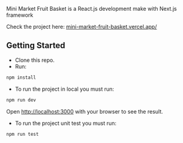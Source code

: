Mini Market Fruit Basket is a React.js development make with Next.js framework

Check the project here: [mini-market-fruit-basket.vercel.app/](https://mini-market-fruit-basket.vercel.app/)

## Getting Started

- Clone this repo.
- Run:

```bash
npm install
```

- To run the project in local you must run:

```bash
npm run dev
```

Open [http://localhost:3000](http://localhost:3000) with your browser to see the result.

- To run the project unit test you must run:

```bash
npm run test
```
